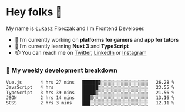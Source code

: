 # Hey folks 👋

My name is Łukasz Florczak and I'm Frontend Developer. 

- 🔭 I’m currently working on **platforms for gamers** and **app for tutors**
- 🌱 I’m currently learning **Nuxt 3** and **TypeScript**
- 📫 You can reach me on [Twitter](https://twitter.com/lukaszflorczak), [LinkedIn](https://pl.linkedin.com/in/lukasz-florczak) or [Instagram](https://instagram.com/lukaszflorczak)


### 🧮 My weekly development breakdown

<!--START_SECTION:waka-->
```text
Vue.js       4 hrs 27 mins   ██████▓░░░░░░░░░░░░░░░░░░   26.28 % 
JavaScript   4 hrs           ██████░░░░░░░░░░░░░░░░░░░   23.55 % 
TypeScript   3 hrs 39 mins   █████▒░░░░░░░░░░░░░░░░░░░   21.56 % 
JSON         2 hrs 14 mins   ███▒░░░░░░░░░░░░░░░░░░░░░   13.16 % 
SCSS         2 hrs 3 mins    ███░░░░░░░░░░░░░░░░░░░░░░   12.11 % 
```
<!--END_SECTION:waka-->

<!--
**lukaszflorczak/lukaszflorczak** is a ✨ _special_ ✨ repository because its `README.md` (this file) appears on your GitHub profile.

Here are some ideas to get you started:

- 🔭 I’m currently working on ...
- 🌱 I’m currently learning ...
- 👯 I’m looking to collaborate on ...
- 🤔 I’m looking for help with ...
- 💬 Ask me about ...
- 📫 How to reach me: ...
- 😄 Pronouns: ...
- ⚡ Fun fact: ...
-->
